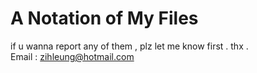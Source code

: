 # A Notation of My Files
if u wanna report any of them , plz let me know first . thx .   
Email : zihleung@hotmail.com
